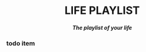 <h1 align="center">LIFE PLAYLIST</h1>
<h5 align="center">The playlist of your life</h5>

### todo item
<!--

- 計算出 dashboard 的前 10 名 並且給予 youtube 和 spotify 的連結 api 
- 根據個人寫入的資料，顯示出他可能會感興趣的歌手
- 人生歌單限定只能新增 10 首，如果有人的人生歌單, 與另一個人有 3 首一樣，就會推薦彼此的個人 email 和 名字給對方。

-->
